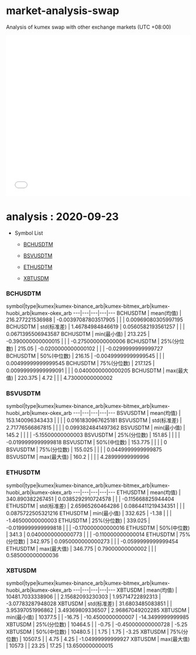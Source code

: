 # market-analysis-swap
Analysis of kumex swap with other exchange markets (UTC +08:00)

<iframe width="100%" height="440" src="./data.html" frameborder="no" border="0" scrolling="no"></iframe>

# analysis : 2020-09-23
* Symbol List

  * [BCHUSDTM](#bchusdtm)

  * [BSVUSDTM](#bsvusdtm)

  * [ETHUSDTM](#ethusdtm)

  * [XBTUSDM](#xbtusdm)


### BCHUSDTM

symbol|type|kumex|kumex-binance_arb|kumex-bitmex_arb|kumex-huobi_arb|kumex-okex_arb
---|---|---|---|---
BCHUSDTM | mean(均值) | 216.277221536988 | -0.00397087803517905 |  |  | 0.00969080305997195
BCHUSDTM | std(标准差) | 1.46784984846619 | 0.0560582193561257 |  |  | 0.0671395506943587
BCHUSDTM | min(最小值) | 213.225 | -0.390000000000015 |  |  | -0.275000000000006
BCHUSDTM | 25%(分位数) | 215.05 | -0.0200000000000102 |  |  | -0.0299999999999727
BCHUSDTM | 50%(中位数) | 216.15 | -0.00499999999999545 |  |  | 0.00499999999999545
BCHUSDTM | 75%(分位数) | 217.125 | 0.00999999999999091 |  |  | 0.0400000000000205
BCHUSDTM | max(最大值) | 220.375 | 4.72 |  |  | 4.73000000000002


### BSVUSDTM

symbol|type|kumex|kumex-binance_arb|kumex-bitmex_arb|kumex-huobi_arb|kumex-okex_arb
---|---|---|---|---
BSVUSDTM | mean(均值) | 153.140096343433 |  |  |  | 0.0161830967625181
BSVUSDTM | std(标准差) | 2.71776566867815 |  |  |  | 0.0993824841497362
BSVUSDTM | min(最小值) | 145.2 |  |  |  | -5.15500000000003
BSVUSDTM | 25%(分位数) | 151.85 |  |  |  | -0.0199999999999818
BSVUSDTM | 50%(中位数) | 153.775 |  |  |  | 0
BSVUSDTM | 75%(分位数) | 155.025 |  |  |  | 0.0449999999999875
BSVUSDTM | max(最大值) | 160.2 |  |  |  | 4.28999999999996


### ETHUSDTM

symbol|type|kumex|kumex-binance_arb|kumex-bitmex_arb|kumex-huobi_arb|kumex-okex_arb
---|---|---|---|---
ETHUSDTM | mean(均值) | 340.890382267451 | 0.0385292910724578 |  |  | -0.115668825944404
ETHUSDTM | std(标准差) | 2.65965260464286 | 0.0864411219434351 |  |  | 0.0875722505321216
ETHUSDTM | min(最小值) | 332.625 | -1.38 |  |  | -1.46500000000003
ETHUSDTM | 25%(分位数) | 339.025 | -0.0199999999999818 |  |  | -0.170000000000016
ETHUSDTM | 50%(中位数) | 341.3 | 0.0400000000000773 |  |  | -0.110000000000014
ETHUSDTM | 75%(分位数) | 342.975 | 0.0950000000000273 |  |  | -0.0599999999999454
ETHUSDTM | max(最大值) | 346.775 | 0.79000000000002 |  |  | 0.585000000000036


### XBTUSDM

symbol|type|kumex|kumex-binance_arb|kumex-bitmex_arb|kumex-huobi_arb|kumex-okex_arb
---|---|---|---|---
XBTUSDM | mean(均值) | 10481.7033338906 |  | 2.15682093230303 | 1.95714722892313 | -3.07783287948028
XBTUSDM | std(标准差) | 31.6803485083851 |  | 3.95397051996862 | 3.49369809336507 | 2.96867049202285
XBTUSDM | min(最小值) | 10377.5 |  | -16.75 | -10.4500000000007 | -14.3499999999985
XBTUSDM | 25%(分位数) | 10464.5 |  | -0.75 | -0.450000000000728 | -5.25
XBTUSDM | 50%(中位数) | 10480.5 |  | 1.75 | 1.75 | -3.25
XBTUSDM | 75%(分位数) | 10507.5 |  | 4.75 | 4.25 | -1.04999999999927
XBTUSDM | max(最大值) | 10573 |  | 23.25 | 17.25 | 13.6500000000015


